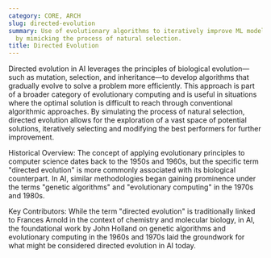```yaml
---
category: CORE, ARCH
slug: directed-evolution
summary: Use of evolutionary algorithms to iteratively improve ML models or algorithms
  by mimicking the process of natural selection.
title: Directed Evolution
---
```


Directed evolution in AI leverages the principles of biological evolution—such as mutation, selection, and inheritance—to develop algorithms that gradually evolve to solve a problem more efficiently. This approach is part of a broader category of evolutionary computing and is useful in situations where the optimal solution is difficult to reach through conventional algorithmic approaches. By simulating the process of natural selection, directed evolution allows for the exploration of a vast space of potential solutions, iteratively selecting and modifying the best performers for further improvement.

Historical Overview: The concept of applying evolutionary principles to computer science dates back to the 1950s and 1960s, but the specific term "directed evolution" is more commonly associated with its biological counterpart. In AI, similar methodologies began gaining prominence under the terms "genetic algorithms" and "evolutionary computing" in the 1970s and 1980s.

Key Contributors: While the term "directed evolution" is traditionally linked to Frances Arnold in the context of chemistry and molecular biology, in AI, the foundational work by John Holland on genetic algorithms and evolutionary computing in the 1960s and 1970s laid the groundwork for what might be considered directed evolution in AI today.